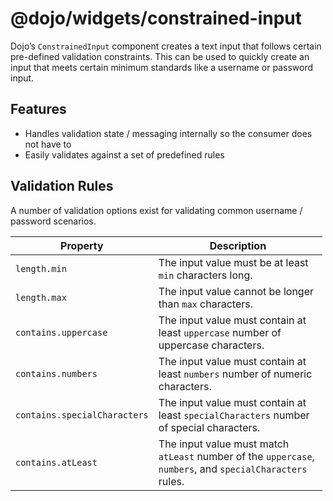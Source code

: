 <span class="citation" data-cites="dojo/widgets/constrained-input"><span class="citation" data-cites="dojo/widgets/constrained-input"><span class="citation" data-cites="dojo/widgets/constrained-input"><span class="citation" data-cites="dojo/widgets/constrained-input">@dojo/widgets/constrained-input</span></span></span></span>
=======================================================================================================================================================================================================================================================================================================================================

Dojo’s `ConstrainedInput` component creates a text input that follows certain pre-defined validation constraints. This can be used to quickly create an input that meets certain minimum standards like a username or password input.

Features
--------

-   Handles validation state / messaging internally so the consumer does not have to
-   Easily validates against a set of predefined rules

Validation Rules
----------------

A number of validation options exist for validating common username / password scenarios.

<table style="width:99%;"><colgroup><col style="width: 21%" /><col style="width: 78%" /></colgroup><thead><tr class="header"><th>Property</th><th>Description</th></tr></thead><tbody><tr class="odd"><td><code>length.min</code></td><td>The input value must be at least <code>min</code> characters long.</td></tr><tr class="even"><td><code>length.max</code></td><td>The input value cannot be longer than <code>max</code> characters.</td></tr><tr class="odd"><td><code>contains.uppercase</code></td><td>The input value must contain at least <code>uppercase</code> number of uppercase characters.</td></tr><tr class="even"><td><code>contains.numbers</code></td><td>The input value must contain at least <code>numbers</code> number of numeric characters.</td></tr><tr class="odd"><td><code>contains.specialCharacters</code></td><td>The input value must contain at least <code>specialCharacters</code> number of special characters.</td></tr><tr class="even"><td><code>contains.atLeast</code></td><td>The input value must match <code>atLeast</code> number of the <code>uppercase</code>, <code>numbers</code>, and <code>specialCharacters</code> rules.</td></tr></tbody></table>
